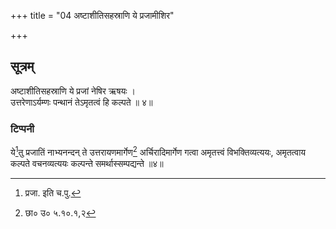 +++
title = "04 अष्टाशीतिसहस्राणि ये प्रजामीशिर"

+++
## सूत्रम्
अष्टाशीतिसहस्राणि ये प्रजां नेषिर ऋषयः ।  
उत्तरेणाऽर्यम्णः पन्थानं तेऽमृतत्वं हि कल्पते ॥ ४॥  
### टिप्पनी
ये[^२]तु प्रजातिं नाभ्यनन्दन् ते उत्तरायणमार्गेण[^३] अर्चिरादिमार्गेण गत्वा अमृतत्त्वं विभक्तिव्यत्ययः, अमृतत्वाय कल्पते वचनव्यत्ययः कल्पन्ते समर्थास्सम्पद्यन्ते ॥४॥  

[^२]: प्रजा. इति च.पु.  

[^३]: छा० उ० ५.१०.१,२  
